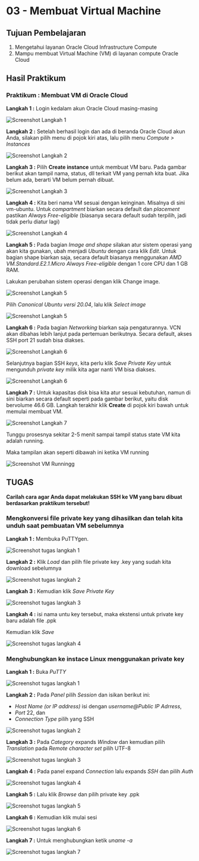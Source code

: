 # 03 - Membuat Virtual Machine

## Tujuan Pembelajaran

1. Mengetahui layanan Oracle Cloud Infrastructure Compute
2. Mampu membuat Virtual Machine (VM) di layanan compute Oracle Cloud

## Hasil Praktikum

### Praktikum : Membuat VM di Oracle Cloud

**Langkah 1 :** Login kedalam akun Oracle Cloud masing-masing 

![Screenshot Langkah 1](img/langkah1.PNG)

**Langkah 2 :** Setelah berhasil login dan ada di beranda Oracle Cloud akun Anda, silakan pilih menu di 
pojok kiri atas, lalu pilih menu *Compute > Instances*

![Screenshot Langkah 2](img/langkah2.PNG)

**Langkah 3 :** Pilih **Create instance** untuk membuat VM baru. Pada gambar berikut akan tampil nama, status, dll terkait VM yang pernah kita buat. Jika belum ada, berarti VM belum pernah dibuat.

![Screenshot Langkah 3](img/langkah3.PNG)

**Langkah 4 :** Kita beri nama VM sesuai dengan keinginan. Misalnya di sini vm-ubuntu. Untuk *compartment* biarkan secara default dan *placement* pastikan *Always Free-eligible* (biasanya secara default sudah terpilih, jadi tidak perlu diatur lagi)

![Screenshot Langkah 4](img/langkah4.PNG)

**Langkah 5 :** Pada bagian *Image and shape* silakan atur sistem operasi yang akan kita gunakan, ubah menjadi *Ubuntu* dengan cara klik *Edit*. Untuk bagian shape biarkan saja, secara default biasanya menggunakan *AMD VM.Standard.E2.1.Micro Always Free-eligible* dengan 1 core CPU dan 1 GB RAM. 

Lakukan perubahan sistem operasi dengan klik Change image.

![Screenshot Langkah 5](img/langkah5.PNG)

Pilih *Canonical Ubuntu versi 20.04*, lalu klik *Select image*

![Screenshot Langkah 5](img/langkah5.1.PNG)

**Langkah 6 :**  Pada bagian *Networking* biarkan saja pengaturannya. VCN akan dibahas lebih lanjut pada pertemuan berikutnya. Secara default, akses SSH port 21 sudah bisa diakses.

![Screenshot Langkah 6](img/langkah6.1.PNG)

Selanjutnya bagian SSH *keys*, kita perlu klik *Save Private Key* untuk mengunduh *private key* milik kita agar nanti VM bisa diakses.

![Screenshot Langkah 6](img/langkah6.2.PNG)

**Langkah 7 :** Untuk kapasitas disk bisa kita atur sesuai kebutuhan, namun di sini biarkan secara default seperti pada gambar berikut, yaitu disk bervolume 46.6 GB. Langkah terakhir klik **Create** di pojok kiri bawah untuk memulai membuat VM.

![Screenshot Langkah 7](img/langkah7.PNG)

Tunggu prosesnya sekitar 2-5 menit sampai tampil status state VM kita adalah running.

Maka tampilan akan seperti dibawah ini ketika VM running

![Screenshot VM Runningg](img/running.PNG)

## TUGAS

**Carilah cara agar Anda dapat melakukan SSH ke VM yang baru dibuat berdasarkan praktikum tersebut!**

### Mengkonversi file private key yang dihasilkan dan telah kita unduh saat pembuatan VM sebelumnya

**Langkah 1 :** Membuka PuTTYgen.

![Screenshot tugas langkah 1](img/tugas1.PNG)

**Langkah 2 :** Klik *Load* dan pilih file private key .key yang sudah kita download sebelumnya 

![Screenshot tugas langkah 2](img/tugas2.PNG)

**Langkah 3 :** Kemudian klik *Save Private Key*

![Screenshot tugas langkah 3](img/tugas3.PNG)

**Langkah 4 :** isi nama untu key tersebut, maka ekstensi untuk private key baru adalah file .ppk

Kemudian klik *Save*

![Screenshot tugas langkah 4](img/tugas4.PNG)

### Menghubungkan ke instace Linux menggunakan private  key

**Langkah 1 :** Buka *PuTTY*

![Screenshot tugas langkah 1](img/tugas5.PNG)

**Langkah 2 :** Pada  *Panel* pilih *Session* dan isikan berikut ini:

- *Host Name (or IP address)* isi dengan *username@Public IP Adrress*,
- *Port* 22, dan
- *Connection Type* pilih yang SSH

![Screenshot tugas langkah 2](img/tugas6.PNG)

**Langkah 3 :** Pada *Category* expands *Window* dan kemudian pilih *Translation* pada *Remote character set* pilih UTF-8

![Screenshot tugas langkah 3](img/tugas7.PNG)

**Langkah 4 :** Pada panel expand *Connection* lalu expands *SSH* dan pilih *Auth*

![Screenshot tugas langkah 4](img/tugas8.PNG)

**Langkah 5 :** Lalu klik *Browse*  dan pilih private key .ppk

![Screenshot tugas langkah 5](img/tugas9.PNG)

**Langkah 6 :** Kemudian klik mulai sesi

![Screenshot tugas langkah 6](img/tugas10.PNG)

**Langkah 7 :** Untuk menghubungkan ketik *uname -a*

![Screenshot tugas langkah 7](img/tugas11.PNG)